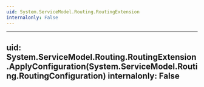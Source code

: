 ```yaml
---
uid: System.ServiceModel.Routing.RoutingExtension
internalonly: False
---
```


---
uid: System.ServiceModel.Routing.RoutingExtension.ApplyConfiguration(System.ServiceModel.Routing.RoutingConfiguration)
internalonly: False
---
